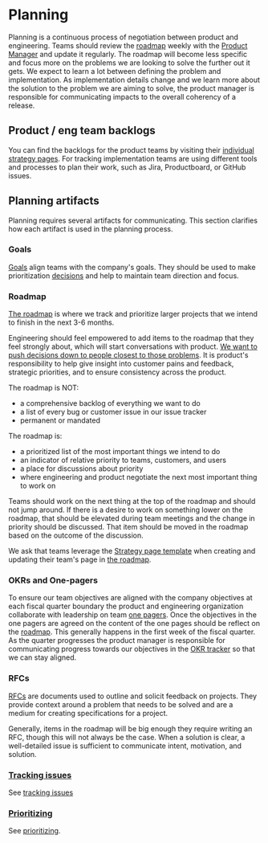 # Planning

Planning is a continuous process of negotiation between product and engineering. Teams should review the [roadmap](../index.md#roadmap) weekly with the [Product Manager](../roles/index.md#product-manager) and update it regularly. The roadmap will become less specific and focus more on the problems we are looking to solve the further out it gets. We expect to learn a lot between defining the problem and implementation. As implementation details change and we learn more about the solution to the problem we are aiming to solve, the product manager is responsible for communicating impacts to the overall coherency of a release.

## Product / eng team backlogs

You can find the backlogs for the product teams by visiting their [individual strategy pages](../index.md#roadmap). For tracking implementation teams are using different tools and processes to plan their work, such as Jira, Productboard, or GitHub issues.

## Planning artifacts

Planning requires several artifacts for communicating. This section clarifies how each artifact is used in the planning process.

### Goals

[Goals](../../company/goals/index.md) align teams with the company's goals. They should be used to make prioritization [decisions](../../communication/decisions.md) and help to maintain team direction and focus.

### Roadmap

[The roadmap](../index.md#roadmap) is where we track and prioritize larger projects that we intend to finish in the next 3-6 months.

Engineering should feel empowered to add items to the roadmap that they feel strongly about, which will start conversations with product. [We want to push decisions down to people closest to those problems](../../communication/decisions.md#what-makes-an-effective-decision). It is product's responsibility to help give insight into customer pains and feedback, strategic priorities, and to ensure consistency across the product.

The roadmap is NOT:

- a comprehensive backlog of everything we want to do
- a list of every bug or customer issue in our issue tracker
- permanent or mandated

The roadmap is:

- a prioritized list of the most important things we intend to do
- an indicator of relative priority to teams, customers, and users
- a place for discussions about priority
- where engineering and product negotiate the next most important thing to work on

Teams should work on the next thing at the top of the roadmap and should not jump around. If there is a desire to work on something lower on the roadmap, that should be elevated during team meetings and the change in priority should be discussed. That item should be moved in the roadmap based on the outcome of the discussion.

We ask that teams leverage the [Strategy page template](strategy_template.md) when creating and updating their team's page in [the roadmap](../index.md#roadmap).

### OKRs and One-pagers

To ensure our team objectives are aligned with the company objectives at each fiscal quarter boundary the product and engineering organization collaborate with leadership on team [one pagers](https://docs.google.com/document/d/1iX7ytN8FztLXjl830XtNlI0KxfxFYFSOUUjtgSnmOPA/edit#heading=h.4nkrzeavd0fi). Once the objectives in the one pagers are agreed on the content of the one pages should be reflect on the [roadmap](../index.md#roadmap). This generally happens in the first week of the fiscal quarter. As the quarter progresses the product manager is responsible for communicating progress towards our objectives in the [OKR tracker](https://docs.google.com/spreadsheets/d/1M7xgQuKTkxhAlOU2bZgnp5EjJgptwxNJXBkOJaomm5w/edit#gid=628032573) so that we can stay aligned.

### RFCs

[RFCs](../../communication/rfcs/index.md) are documents used to outline and solicit feedback on projects. They provide context around a problem that needs to be solved and are a medium for creating specifications for a project.

Generally, items in the roadmap will be big enough they require writing an RFC, though this will not always be the case. When a solution is clear, a well-detailed issue is sufficient to communicate intent, motivation, and solution.

### [Tracking issues](../../engineering/tracking_issues.md)

See [tracking issues](../../engineering/tracking_issues.md)

### [Prioritizing](prioritizing.md)

See [prioritizing](prioritizing.md).
